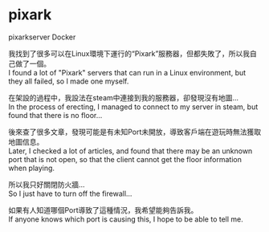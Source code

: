 # pixark
pixarkserver Docker

我找到了很多可以在Linux環境下運行的“Pixark”服務器，但都失敗了，所以我自己做了一個。<br />
I found a lot of "Pixark" servers that can run in a Linux environment, but they all failed, so I made one myself.

在架設的過程中，我設法在steam中連接到我的服務器，卻發現沒有地圖...<br />
In the process of erecting, I managed to connect to my server in steam, but found that there is no floor...

後來查了很多文章，發現可能是有未知Port未開放，導致客戶端在遊玩時無法獲取地圖信息。<br />
Later, I checked a lot of articles, and found that there may be an unknown port that is not open, so that the client cannot get the floor information when playing.

所以我只好關閉防火牆...<br />
So I just have to turn off the firewall...

如果有人知道哪個Port導致了這種情況，我希望能夠告訴我。<br />
If anyone knows which port is causing this, I hope to be able to tell me.



